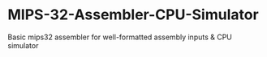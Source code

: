# MIPS-32-Assembler-CPU-Simulator
Basic mips32 assembler for well-formatted assembly inputs &amp; CPU simulator
